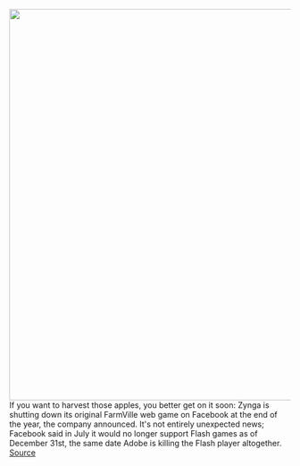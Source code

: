 <img src='https://cdn.vox-cdn.com/thumbor/hSdxQW_lUdAh4p_HsvYA71_rtKY=/0x0:1870x818/1200x800/filters:focal(786x260:1084x558)/cdn.vox-cdn.com/uploads/chorus_image/image/67480796/farmville.0.jpg' width='700px' /><br/>
If you want to harvest those apples, you better get on it soon: Zynga is shutting down its original FarmVille web game on Facebook at the end of the year, the company announced. It's not entirely unexpected news; Facebook said in July it would no longer support Flash games as of December 31st, the same date Adobe is killing the Flash player altogether.
<a href='https://www.theverge.com/2020/9/28/21459607/original-farmville-facebook-shut-down-flash-zynga'> Source <a/>